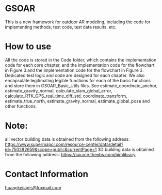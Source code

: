 
# GSOAR
This is a new framework for outdoor AR modeling, including the code for implementing methods, test code, test data results, etc.

# How to use
All the code is stored in the Code folder, which contains the implementation code for each core chapter, and the implementation code for the flowchart in Figure 3.and the implementation code for the flowchart in Figure 3. Dedicated test logic and code are designed for each chapter.
We also encapsulate legitimating legible functions for each of the basic functions and store them in GSOAR_Basic_Utils files. See estimate_coordinate_anchor, estimate_gravity_normal, calculate_slam_global_error, calculate_RTK_GPS_real_time_diff_std, coordinate_transform, estimate_true_north, estimate_gravity_normal, estimate_global_pose and other functions.

# Note: 
all vector building data is obtained from the following address: https://www.supermapol.com/resource-center/data/detail?id=750382659&scope=public&currentPage=1
3D building data is obtained from the following address: https://source.thenbs.com/bimlibrary

# Contact Information
huangkejiagis@foxmail.com


